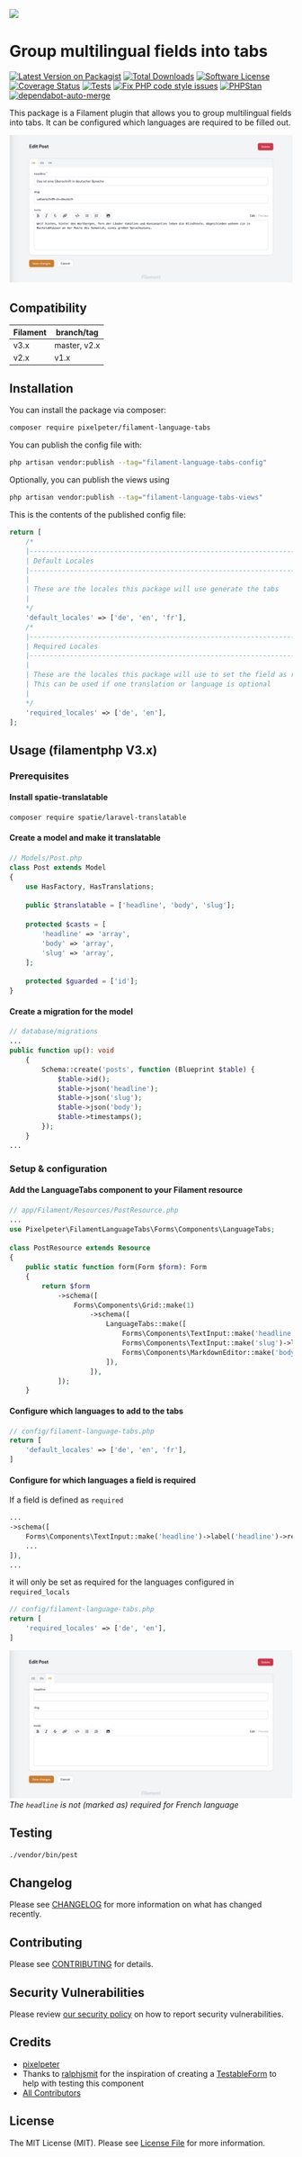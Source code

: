 ![](https://banners.beyondco.de/Filament%20Language%20Tabs.png?theme=light&packageManager=composer+require&packageName=pixelpeter%2Ffilament-language-tabs&pattern=architect&style=style_1&description=Group+multilingual+fields+into+tabs&md=1&showWatermark=0&fontSize=100px&images=translate)

# Group multilingual fields into tabs

[![Latest Version on Packagist](https://img.shields.io/packagist/v/pixelpeter/filament-language-tabs.svg?style=flat-square&t=123)](https://packagist.org/packages/pixelpeter/filament-language-tabs)
[![Total Downloads](https://img.shields.io/packagist/dt/pixelpeter/filament-language-tabs.svg?style=flat-square)](https://packagist.org/packages/pixelpeter/filament-language-tabs)
[![Software License](https://img.shields.io/badge/license-MIT-brightgreen.svg?style=flat-square)](LICENSE.md)
[![Coverage Status](https://coveralls.io/repos/github/pixelpeter/filament-language-tabs/badge.svg?branch=master)](https://coveralls.io/github/pixelpeter/filament-language-tabs?branch=master)
[![Tests](https://github.com/pixelpeter/filament-language-tabs/actions/workflows/run-tests.yml/badge.svg?branch=master)](https://github.com/pixelpeter/filament-language-tabs/actions/workflows/run-tests.yml)
[![Fix PHP code style issues](https://github.com/pixelpeter/filament-language-tabs/actions/workflows/fix-php-code-style-issues.yml/badge.svg)](https://github.com/pixelpeter/filament-language-tabs/actions/workflows/fix-php-code-style-issues.yml)
[![PHPStan](https://github.com/pixelpeter/filament-language-tabs/actions/workflows/phpstan.yml/badge.svg)](https://github.com/pixelpeter/filament-language-tabs/actions/workflows/phpstan.yml)
[![dependabot-auto-merge](https://github.com/pixelpeter/filament-language-tabs/actions/workflows/dependabot-auto-merge.yml/badge.svg)](https://github.com/pixelpeter/filament-language-tabs/actions/workflows/dependabot-auto-merge.yml)

This package is a Filament plugin that allows you to group multilingual fields into tabs. It can be configured which
languages are required to be filled out.

![](images/filament-language-tabs-example.de.png)

## Compatibility

| Filament | branch/tag   |
|----------|--------------|
| v3.x     | master, v2.x |
| v2.x     | v1.x         |

## Installation

You can install the package via composer:

```bash
composer require pixelpeter/filament-language-tabs
```

You can publish the config file with:

```bash
php artisan vendor:publish --tag="filament-language-tabs-config"
```

Optionally, you can publish the views using

```bash
php artisan vendor:publish --tag="filament-language-tabs-views"
```

This is the contents of the published config file:

```php
return [
    /*
    |--------------------------------------------------------------------------
    | Default Locales
    |--------------------------------------------------------------------------
    |
    | These are the locales this package will use generate the tabs
    |
    */
    'default_locales' => ['de', 'en', 'fr'],
    /*
    |--------------------------------------------------------------------------
    | Required Locales
    |--------------------------------------------------------------------------
    |
    | These are the locales this package will use to set the field as required
    | This can be used if one translation or language is optional
    |
    */
    'required_locales' => ['de', 'en'],
];
```

## Usage (filamentphp V3.x)

### Prerequisites

#### Install spatie-translatable

```bash
composer require spatie/laravel-translatable
```

#### Create a model and make it translatable

```php
// Models/Post.php
class Post extends Model
{
    use HasFactory, HasTranslations;

    public $translatable = ['headline', 'body', 'slug'];

    protected $casts = [
        'headline' => 'array',
        'body' => 'array',
        'slug' => 'array',
    ];

    protected $guarded = ['id'];
}
```

#### Create a migration for the model

```php
// database/migrations
...    
public function up(): void
    {
        Schema::create('posts', function (Blueprint $table) {
            $table->id();
            $table->json('headline');
            $table->json('slug');
            $table->json('body');
            $table->timestamps();
        });
    }
...
```

### Setup & configuration

#### Add the LanguageTabs component to your Filament resource

```php
// app/Filament/Resources/PostResource.php
...
use Pixelpeter\FilamentLanguageTabs\Forms\Components\LanguageTabs;

class PostResource extends Resource
{
    public static function form(Form $form): Form
    {
        return $form
            ->schema([
                Forms\Components\Grid::make(1)
                    ->schema([
                        LanguageTabs::make([
                            Forms\Components\TextInput::make('headline')->label('headline')->required(),
                            Forms\Components\TextInput::make('slug')->label('slug'),
                            Forms\Components\MarkdownEditor::make('body')->label('body'),   
                        ]),
                    ]),
            ]);
    }
```

#### Configure which languages to add to the tabs

```php 
// config/filament-language-tabs.php
return [
    'default_locales' => ['de', 'en', 'fr'],
]
```

#### Configure for which languages a field is required

If a field is defined as `required`

```php 
...
->schema([
    Forms\Components\TextInput::make('headline')->label('headline')->required(),
    ...
]),    
...
```

it will only be set as required for the languages configured in `required_locals`

```php
// config/filament-language-tabs.php
return [
    'required_locales' => ['de', 'en'],
]
```

![](images/filament-language-tabs-example.fr.png)
*The `headline` is not (marked as) required for French language*

## Testing

```bash
./vendor/bin/pest
```

## Changelog

Please see [CHANGELOG](CHANGELOG.md) for more information on what has changed recently.

## Contributing

Please see [CONTRIBUTING](.github/CONTRIBUTING.md) for details.

## Security Vulnerabilities

Please review [our security policy](../../security/policy) on how to report security vulnerabilities.

## Credits

- [pixelpeter](https://github.com/pixelpeter)
- Thanks to [ralphjsmit](https://github.com/ralphjsmit) for the inspiration of creating
  a [TestableForm](https://github.com/ralphjsmit/laravel-filament-components/blob/main/tests/Support/TestableForm.php)
  to help with testing this component
- [All Contributors](../../contributors)

## License

The MIT License (MIT). Please see [License File](LICENSE.md) for more information.
